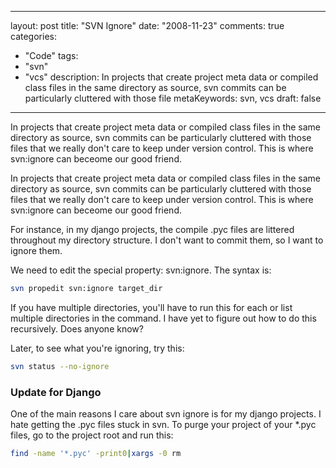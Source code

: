 
---
layout: post
title: "SVN Ignore"
date: "2008-11-23"
comments: true
categories:
  - "Code"
tags:
  - "svn"
  - "vcs"
description: In projects that create project meta data or compiled class files in the same directory as source, svn commits can be particularly cluttered with those file
metaKeywords: svn, vcs
draft: false
---

In projects that create project meta data or compiled class files in the same directory as source, svn commits can be particularly cluttered with those files that we really don't care to keep under version control.  This is where svn:ignore can beceome our good friend.
<!--more-->

In projects that create project meta data or compiled class files in the same directory as source, svn commits can be particularly cluttered with those files that we really don't care to keep under version control.  This is where svn:ignore can beceome our good friend.

For instance, in my django projects, the compile .pyc files are littered throughout my directory structure.  I don't want to commit them, so I want to ignore them.  

We need to edit the special property: svn:ignore.  The syntax is:

```bash
svn propedit svn:ignore target_dir
```

If you have multiple directories, you'll have to run this for each or list multiple directories in the command.  I have yet to figure out how to do this recursively.  Does anyone know?

Later, to see what you're ignoring, try this:

```bash
svn status --no-ignore
```

<h3>Update for Django</h3>
One of the main reasons I care about svn ignore is for my django projects.  I hate getting the .pyc files stuck in svn.  To purge your project of your *.pyc files, go to the project root and run this:

```bash
find -name '*.pyc' -print0|xargs -0 rm
```

  
